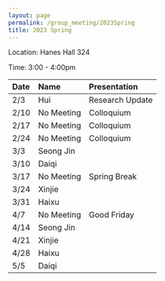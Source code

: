 ```yaml
---
layout: page
permalink: /group_meeting/2023Spring
title: 2023 Spring
---
```


Location: Hanes Hall 324

Time: 3:00 - 4:00pm



| Date    | Name       | Presentation |
| :----   | :----------------------|:------------ |
|  2/3   |  Hui | Research Update |
|  2/10  |  No Meeting   |    Colloquium |
|  2/17  |  No Meeting   |    Colloquium |
|  2/24  |  No Meeting   |    Colloquium |
|  3/3   |  Seong Jin |  |
|  3/10  |  Daiqi |  |
|  3/17  |  No Meeting| Spring Break |
|  3/24  |  Xinjie |  |
|  3/31  |  Haixu |  |
|  4/7   |  No Meeting | Good Friday  |
|  4/14  |  Seong Jin |  |
|  4/21  |  Xinjie |  |
|  4/28  |  Haixu  |  |
|  5/5   |  Daiqi  |  |
